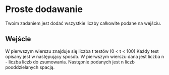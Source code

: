 # Proste dodawanie

Twoim zadaniem jest dodać wszystkie liczby całkowite podane na wejściu.

## Wejście
W pierwszym wierszu znajduje się liczba t testów (0 < t < 100) Każdy test opisany jest w następujący sposób. 
W pierwszym wierszu dana jest liczba n - liczba liczb do zsumowania. Następnie podanych jest n liczb pooddzielanych spacją.
